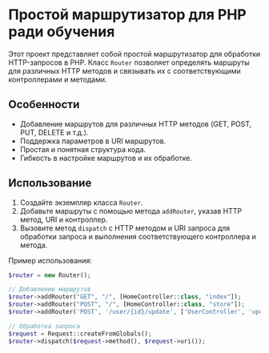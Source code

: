 # Простой маршрутизатор для PHP ради обучения

Этот проект представляет собой простой маршрутизатор для обработки HTTP-запросов в PHP. Класс `Router` позволяет определять маршруты для различных HTTP методов и связывать их с соответствующими контроллерами и методами.

## Особенности

- Добавление маршрутов для различных HTTP методов (GET, POST, PUT, DELETE и т.д.).
- Поддержка параметров в URI маршрутов.
- Простая и понятная структура кода.
- Гибкость в настройке маршрутов и их обработке.

## Использование

1. Создайте экземпляр класса `Router`.
2. Добавьте маршруты с помощью метода `addRouter`, указав HTTP метод, URI и контроллер.
3. Вызовите метод `dispatch` с HTTP методом и URI запроса для обработки запроса и выполнения соответствующего контроллера и метода.

Пример использования:

```php
$router = new Router();

// Добавление маршрутов
$router->addRouter("GET", "/", [HomeController::class, "index"]);
$router->addRouter("POST", "/", [HomeController::class, "store"]);
$router->addRouter('POST', '/user/{id}/update', ['UserController', 'update']);;

// Обработка запроса
$request = Request::createFromGlobals();
$router->dispatch($request->method(), $request->uri());
